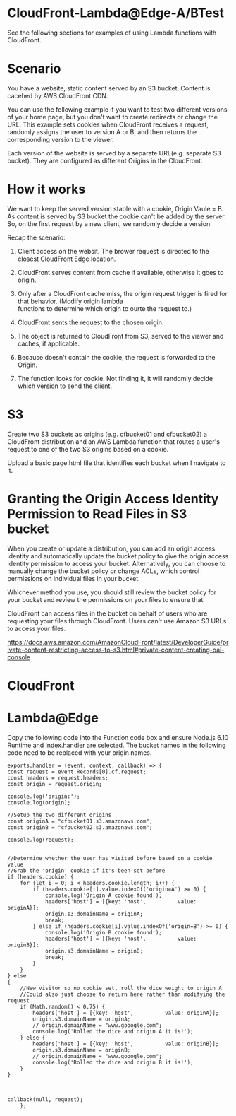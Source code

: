 # CloudFront-Lambda@Edge-A/BTest
See the following sections for examples of using Lambda functions with CloudFront.



# Scenario

You have a website, static content served by an S3 bucket. Content is cacehed by AWS CloudFront CDN.

You can use the following example if you want to test two different versions of your home page, but you don't want to create redirects or change the URL. This example sets cookies when CloudFront receives a request, randomly assigns the user to version A or B, and then returns the corresponding version to the viewer.

Each version of the website is served by a separate URL(e.g. separate S3 bucket). They are configured as different Origins in the CloudFront.

# How it works
We want to keep the served version stable with a cookie,  Origin Vaule = B. As content is served by S3 bucket the cookie can't be added by the server. So, on the first request by a new client, we randomly decide a version.

Recap the scenario:
1. Client access on the websit. The brower request is directed to the closest CloudFront Edge location. 
2. CloudFront serves content from cache if available, otherwise it goes to origin.
3. Only after a CloudFront cache miss, the origin request trigger is fired for that behavior. (Modify origin lambda   
   functions to determine which origin to ourte the request to.)
4. CloudFront sents the request to the chosen origin.
5. The object is returned to CloudFront from S3, served to the viewer and caches, if applicable.

2. Because doesn't contain the cookie, the request is forwarded to the Origin.
3. The function looks for cookie. Not finding it, it will randomly decide which version to send the client.



# S3
Create two S3 buckets as origins (e.g. cfbucket01 and cfbucket02) a CloudFront distribution and an AWS Lambda function that routes a user's request to one of the two S3 origins based on a cookie. 

Upload a basic page.html file that identifies each bucket when I navigate to it. 


# Granting the Origin Access Identity Permission to Read Files in S3 bucket

When you create or update a distribution, you can add an origin access identity and automatically update the bucket policy to give the origin access identity permission to access your bucket. Alternatively, you can choose to manually change the bucket policy or change ACLs, which control permissions on individual files in your bucket.

Whichever method you use, you should still review the bucket policy for your bucket and review the permissions on your files to ensure that:

CloudFront can access files in the bucket on behalf of users who are requesting your files through CloudFront.
Users can't use Amazon S3 URLs to access your files.

https://docs.aws.amazon.com/AmazonCloudFront/latest/DeveloperGuide/private-content-restricting-access-to-s3.html#private-content-creating-oai-console

# CloudFront



# Lambda@Edge

Copy the following code into the Function code box and ensure Node.js 6.10 Runtime and index.handler are selected. The bucket names in the following code need to be replaced with your origin names.

    exports.handler = (event, context, callback) => {
    const request = event.Records[0].cf.request;
    const headers = request.headers;
    const origin = request.origin;
    
    console.log('origin:');
    console.log(origin);

    //Setup the two different origins
    const originA = "cfbucket01.s3.amazonaws.com";
    const originB = "cfbucket02.s3.amazonaws.com";
    
    console.log(request);

   
    //Determine whether the user has visited before based on a cookie value
    //Grab the 'origin' cookie if it's been set before
    if (headers.cookie) {
        for (let i = 0; i < headers.cookie.length; i++) {
            if (headers.cookie[i].value.indexOf('origin=A') >= 0) {
                console.log('Origin A cookie found');
                headers['host'] = [{key: 'host',          value: originA}];
                origin.s3.domainName = originA;
                break;
            } else if (headers.cookie[i].value.indexOf('origin=B') >= 0) {
                console.log('Origin B cookie found');
                headers['host'] = [{key: 'host',          value: originB}];
                origin.s3.domainName = originB;
                break;
            }
        }
    } else
    {
        //New visitor so no cookie set, roll the dice weight to origin A
        //Could also just choose to return here rather than modifying the request
        if (Math.random() < 0.75) {
            headers['host'] = [{key: 'host',          value: originA}];
            origin.s3.domainName = originA;
            // origin.domainName = "www.gooogle.com";
            console.log('Rolled the dice and origin A it is!');
        } else {
            headers['host'] = [{key: 'host',          value: originB}];
            origin.s3.domainName = originB;
            // origin.domainName = "www.gooogle.com";
            console.log('Rolled the dice and origin B it is!');
        }
    }

    

    callback(null, request);
		};
